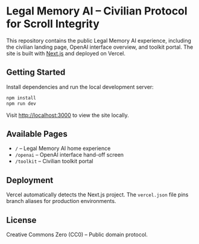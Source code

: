 # Legal Memory AI – Civilian Protocol for Scroll Integrity

This repository contains the public Legal Memory AI experience, including the civilian landing page, OpenAI interface overview, and toolkit portal. The site is built with [Next.js](https://nextjs.org/) and deployed on Vercel.

## Getting Started

Install dependencies and run the local development server:

```bash
npm install
npm run dev
```

Visit <http://localhost:3000> to view the site locally.

## Available Pages

- `/` – Legal Memory AI home experience
- `/openai` – OpenAI interface hand-off screen
- `/toolkit` – Civilian toolkit portal

## Deployment

Vercel automatically detects the Next.js project. The `vercel.json` file pins branch aliases for production environments.

## License

Creative Commons Zero (CC0) – Public domain protocol.
